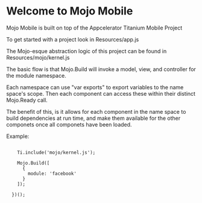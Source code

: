 Welcome to Mojo Mobile
======================

Mojo Mobile is built on top of the Appcelerator Titanium Mobile Project

To get started with a project look in Resources/app.js

The Mojo-esque abstraction logic of this project can be found in Resources/mojo/kernel.js

The basic flow is that Mojo.Build will invoke a model, view, and controller for the module namespace. 

Each namespace can use "var exports" to export variables to the name space's scope. Then each component can access these within their distinct Mojo.Ready call.

The benefit of this, is it allows for each component in the name space to build dependencies at run time, and make them available for the other componets once all componets have been loaded.

Example:


``` (function(){
      
    Ti.include('mojo/kernel.js');
     
    Mojo.Build([
      {
        module: 'facebook'
      }
    ]);    
    
  })();
```